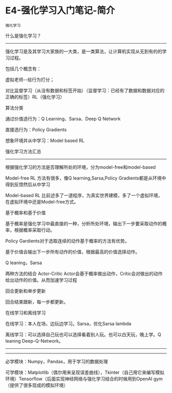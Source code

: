 # E4-强化学习入门笔记-简介

`强化学习`

什么是强化学习？

---

强化学习是及其学习大家族的一大类，是一类算法，让计算机实现从无到有的的学习过程。

包括几个概念有：

虚拟老师--给行为打分；

对比监督学习（从没有数据和标签开始）（监督学习：已经有了数据和数据对应的正确的标签）RL（强化学习）

算法分类

通过价值选行为：Q Learning、Sarsa、Deep Q Network 

直接选行为：Policy Gradients

想象环境并从中学习：Model based RL

强化学习方法汇总

---

根据强化学习的方法是否理解所处的环境，分为model-free和model-based

Model-free RL 方法有很多，像Q learning,Sarsa,Policy Gradients都是从环境中得到反馈然后从中学习

Model-based RL 比前述多了一道程序，为真实世界建模，多了一个虚拟环境，在虚拟环境中还是Model-free方式。

基于概率和基于价值

基于概率是强化学习中最直接的一种，分析所处环境，输出下一步要采取动作的概率，根据概率采取行动。

Policy Gardients对于选取连续的动作基于概率的方法有优势。

基于价值会输出下一步所有动作的价值，根据最高的价值选择动作。

Q leaning，Sarsa

两种方法的结合 Actor-Critic Actor会基于概率做出动作，Critic会对做出的动作给出动作的价值。从而加速学习过程

回合更新和单步更新

回合结束跟新，每一步都更新。

在线学习和离线学习

在线学习：本人在场，边玩边学习。Sarsa，优化Sarsa lambda

离线学习：可以选择自己玩也可以选择看着别人玩。也可以白天玩，晚上学。Q leaning Deep-Q-Network。

---

---

必学模块：Numpy，Pandas，用于学习的数据处理

可学模块：Matplotlib（偶尔用来呈现误差曲线），Tkinter（自己用它来编写模拟环境）Tensorflow（后面实现神经网络与强化学习结合的时候用到OpenAI gym （提供了很多现成的模拟环境）
